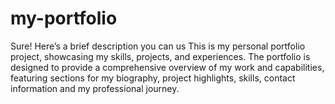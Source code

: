 # my-portfolio
Sure! Here’s a brief description you can us  This is my personal portfolio project, showcasing my skills, projects, and experiences. The portfolio is designed to provide a comprehensive overview of my work and capabilities, featuring sections for my biography, project highlights, skills, contact information and my professional journey. 
